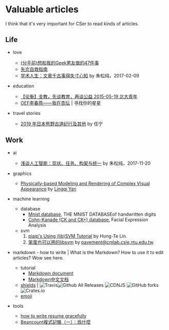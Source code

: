 # Valuable articles

I think that it's very important for CSer to read kinds of articles.

## Life

* love
  - [(分手前)想和我的Geek男友做的47件事](https://www.douban.com/note/474111924/)
  - [失恋自救指南](https://yuezhu.org/失恋自救指南/)
  - [学术人生：文章千古事得失寸心知](http://www.stat.ucla.edu/~sczhu/Blog_articles/学术人生：文章千古事得失寸心知.pdf) by 朱松纯，2017-02-09

* education
  - [【论衡】支教，先谈教育，再谈公益 2015-05-19 北大青年](http://mp.weixin.qq.com/s/qBPs5CA204uSxFk4Rp6_aw)
  - [OEF李春燕——我在杏坛](https://oef.org.cn/about/yan-education/) | 寻找你的星星

* travel stories
  - [2019 年日本熊野古道纪行及其他](https://www.notion.so/2019-c50845d5d39a4ff0a7b5a67102150ae3) by 任宁

## Work

* ai
  - [浅谈人工智能：现状、任务、构架与统一](http://www.stat.ucla.edu/~sczhu/Blog_articles/浅谈人工智能.pdf) by 朱松纯，2017-11-20

* graphics
  - [Physically-based Modeling and Rendering of Complex Visual Appearance](https://sites.cs.ucsb.edu/~lingqi/publications/thesis_final.pdf) by [Lingqi Yan](https://sites.cs.ucsb.edu/~lingqi/)

* machine learning
  - database
    - [Mnist database](https://www.ri.cmu.edu/project/cohn-kanade-au-coded-facial-expression-database/), THE MNIST DATABASEof handwritten digits
    - [Cohn-Kanade (CK and CK+) database](http://www.jeffcohn.net/wp-content/uploads/2020/02/Cohn-Kanade_Database.pdf.pdf), Facial Expression Analysis
  - svm
    1. [piaip's Using (lib)SVM Tutorial](https://www.csie.ntu.edu.tw/~piaip/svm/svm_tutorial.html) by Hung-Te Lin.
    2. [笨蛋也可以用的libsvm](http://www.cmlab.csie.ntu.edu.tw/~cyy/learning/tutorials/libsvm.pdf) by pavement@cmlab.csie.ntu.edu.tw.

* markdown - how to write | What is the Markdown? How to use it to edit articles? Wow see here.
  - tutorial 
    - [Markdown document](https://daringfireball.net/projects/markdown/syntax) 
    - [Markdown中文文档](http://markdown.tw/)
  - [shields](http://shields.io/) | ![Travis](https://img.shields.io/travis/USER/REPO.svg)![Github All Releases](https://img.shields.io/github/downloads/atom/atom/total.svg)  ![CDNJS](https://img.shields.io/cdnjs/v/jquery.svg) ![GitHub forks](https://img.shields.io/github/forks/badges/shields.svg?style=social&label=Fork) ![Crates.io](https://img.shields.io/crates/l/rustc-serialize.svg)
  - [emoji](https://gist.github.com/rxaviers/7360908)

* tools
  - [how to write resume gracefully](https://qcrao.com/2019/07/08/how-to-write-resume-gracefully/)
  - [Beancount複式記賬（一）：爲什麼](https://www.byvoid.com/zht/blog/beancount-bookkeeping-1)
